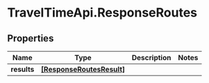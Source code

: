 # TravelTimeApi.ResponseRoutes

## Properties

Name | Type | Description | Notes
------------ | ------------- | ------------- | -------------
**results** | [**[ResponseRoutesResult]**](ResponseRoutesResult.md) |  | 


